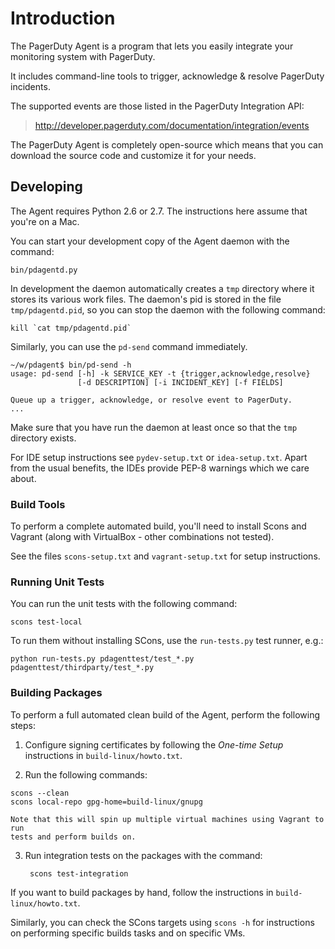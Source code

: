 # Introduction

The PagerDuty Agent is a program that lets you easily integrate your monitoring
system with PagerDuty.

It includes command-line tools to trigger, acknowledge & resolve PagerDuty
incidents.

The supported events are those listed in the PagerDuty Integration API:

> <http://developer.pagerduty.com/documentation/integration/events>

The PagerDuty Agent is completely open-source which means that you can download
the source code and customize it for your needs.


## Developing

The Agent requires Python 2.6 or 2.7. The instructions here assume that you're
on a Mac.

You can start your development copy of the Agent daemon with the command:

    bin/pdagentd.py

In development the daemon automatically creates a `tmp` directory where it
stores its various work files. The daemon's pid is stored in the file
`tmp/pdagentd.pid`, so you can stop the daemon with the following command:

    kill `cat tmp/pdagentd.pid`

Similarly, you can use the `pd-send` command immediately.

```
~/w/pdagent$ bin/pd-send -h
usage: pd-send [-h] -k SERVICE_KEY -t {trigger,acknowledge,resolve}
               [-d DESCRIPTION] [-i INCIDENT_KEY] [-f FIELDS]

Queue up a trigger, acknowledge, or resolve event to PagerDuty.
...
```

Make sure that you have run the daemon at least once so that the `tmp`
directory exists.

For IDE setup instructions see `pydev-setup.txt` or `idea-setup.txt`. Apart
from the usual benefits, the IDEs provide PEP-8 warnings which we care about.


### Build Tools

To perform a complete automated build, you'll need to install Scons and Vagrant
(along with VirtualBox - other combinations not tested).

See the files `scons-setup.txt` and `vagrant-setup.txt` for setup instructions.


### Running Unit Tests

You can run the unit tests with the following command:

    scons test-local

To run them without installing SCons, use the `run-tests.py` test runner, e.g.:

    python run-tests.py pdagenttest/test_*.py pdagenttest/thirdparty/test_*.py


### Building Packages

To perform a full automated clean build of the Agent, perform the following
steps:

1. Configure signing certificates by following the _One-time Setup_
instructions in `build-linux/howto.txt`.

2. Run the following commands:

```
scons --clean
scons local-repo gpg-home=build-linux/gnupg
```

    Note that this will spin up multiple virtual machines using Vagrant to run
    tests and perform builds on.

3. Run integration tests on the packages with the command:

        scons test-integration

If you want to build packages by hand, follow the instructions in
`build-linux/howto.txt`.

Similarly, you can check the SCons targets using `scons -h` for instructions on
performing specific builds tasks and on specific VMs.
